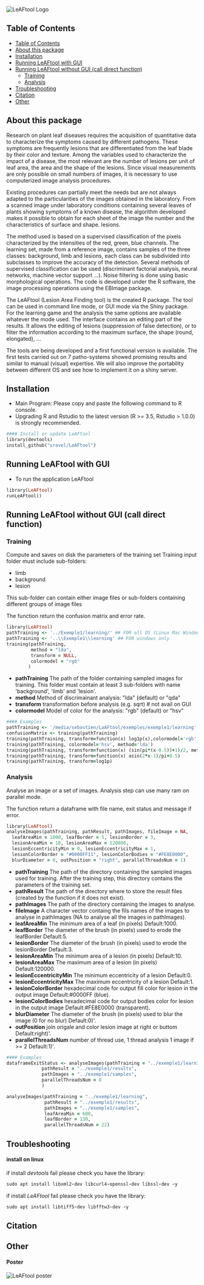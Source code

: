 ![LeAFtool Logo](/inst/app/www/LeAFtool-long.png)


## Table of Contents
<!-- TOC depthFrom:2 depthTo:3 withLinks:1 updateOnSave:0 orderedList:0 -->

- [Table of Contents](#table-of-contents)
- [About this package](#about-this-package)
- [Installation](#installation)
- [Running LeAFtool with GUI](#running-leaftool-with-gui)
- [Running LeAFtool without GUI (call direct function)](#running-leaftool-without-gui-call-direct-function)
	- [Training](#training)
	- [Analysis](#analysis)
- [Troubleshooting](#troubleshooting)
- [Citation](#citation)
- [Other](#other)

<!-- /TOC -->
## About this package

Research on plant leaf diseases requires the acquisition of quantitative data to characterize the symptoms caused by different pathogens. These symptoms are frequently lesions that are differentiated from the leaf blade by their color and texture. Among the variables used to characterize the impact of a disease, the most relevant are the number of lesions per unit of leaf area, the area and the shape of the lesions. Since visual measurements are only possible on small numbers of images, it is necessary to use computerized image analysis procedures.

Existing procedures can partially meet the needs but are not always adapted to the particularities of the images obtained in the laboratory. From a scanned image under laboratory conditions containing several leaves of plants showing symptoms of a known disease, the algorithm developed makes it possible to obtain for each sheet of the image the number and the characteristics of surface and shape. lesions.

The method used is based on a supervised classification of the pixels characterized by the intensities of the red, green, blue channels. The learning set, made from a reference image, contains samples of the three classes: background, limb and lesions, each class can be subdivided into subclasses to improve the accuracy of the detection. Several methods of supervised classification can be used (discriminant factorial analysis, neural networks, machine vector support ...). Noise filtering is done using basic morphological operations. The code is developed under the R software, the image processing operations using the EBImage package.

The LeAFtool (Lesion Area Finding tool) is the created R package. The tool can be used in command line mode, or GUI mode via the Shiny package.
For the learning game and the analysis the same options are available whatever the mode used. The interface contains an editing part of the results. It allows the editing of lesions (suppression of false detection), or to filter the information according to the maximum surface, the shape (round, elongated), ...

The tools are being developed and a first functional version is available. The first tests carried out on 7 patho-systems showed promising results and similar to manual (visual) expertise. We will also improve the portability between different OS and see how to implement it on a shiny server.

## Installation

  * Main Program: Please copy and paste the following command to R console.
  * Upgrading R and Rstudio to the latest version (R >= 3.5, Rstudio > 1.0.0) is strongly recommended.

``` ruby
#### Install or update LeAFtool
library(devtools)
install_github("sravel/LeAFtool")

```

## Running LeAFtool with GUI

* To run the application LeAFtool
```ruby
library(LeAFtool)
runLeAFtool()
```

## Running LeAFtool without GUI (call direct function)

### Training

Compute and saves on disk the parameters of the training set
Training input folder must include sub-folders:
- limb
- background
- lesion

This sub-folder can contain either image files or sub-folders containing different groups of image files

The function return the confusion matrix and error rate.

```ruby
library(LeAFtool)
pathTraining <- '../Exemple1/learning/' ## FOR all OS (Linux Mac Windows)
pathTraining <- '..\\Exemple1\\learning' ## FOR windows only
training(pathTraining,
         method = "lda",
         transform = NULL,
         colormodel = "rgb"
        )
```
* __pathTraining__	The path of the folder containing sampled images for training. This folder must contain at least 3 sub-folders with name 'background', 'limb' and 'lesion'.
* __method__	Method of discrimainant analysis: "lda" (default) or "qda"
* __transform__	 transformation before analysis (e.g. sqrt) # not avail on GUI
* __colormodel__	 Model of color for the analysis: "rgb" (default) or "hsv"

```ruby
#### Examples
pathTraining <- '/media/sebastien/LaAFtool/exemples/exemple1/learning'
confusionMatrix <- training(pathTraining)
training(pathTraining, transform=function(x) log1p(x),colormodel='rgb', method='svm')
training(pathTraining, colormodel='hsv', method='lda')
training(pathTraining, transform=function(x) (sin(pi*(x-0.5))+1)/2, method='qda')
training(pathTraining, transform=function(x) asin(2*x-1)/pi+0.5)
training(pathTraining, transform=log1p)
```

### Analysis

Analyse an image or a set of images.
Analysis step can use many ram on parallel mode.

The function return a dataframe with file name, exit status and message if error.

```ruby
library(LeAFtool)
analyseImages(pathTraining, pathResult, pathImages, fileImage = NA,
  leafAreaMin = 1000, leafBorder = 5, lesionBorder = 3,
  lesionAreaMin = 10, lesionAreaMax = 120000,
  lesionEccentricityMin = 0, lesionEccentricityMax = 1,
  lesionColorBorder = "#0000FF11", lesionColorBodies = "#FE8E0000",
  blurDiameter = 0, outPosition = "right", parallelThreadsNum = 1)
```

* __pathTraining__	The path of the directory containing the sampled images used for training. After the training step, this directory contains the parameters of the training set.
* __pathResult__	The path of the directory where to store the result files (created by the function if it does not exist).
* __pathImages__	The path of the directory containing the images to analyse.
* __fileImage__	A character vector containg the fils names of the images to analyse in pathImages (NA to analyse all the images in pathImages).
* __leafAreaMin__	The minimum area of a leaf (in pixels) Default:1000.
* __leafBorder__	The diameter of the brush (in pixels) used to erode the leafBorder Default:5.
* __lesionBorder__	The diameter of the brush (in pixels) used to erode the lesionBorder Default:3.
* __lesionAreaMin__	The minimum area of a lesion (in pixels) Default:10.
* __lesionAreaMax__	The maximum area of a lesion (in pixels) Default:120000.
* __lesionEccentricityMin__	The minimum eccentricity of a lesion Default:0.
* __lesionEccentricityMax__	The maximum eccentricity of a lesion Default:1.
* __lesionColorBorder__	hexadecimal code for output fill color for lesion in the output image Default:#0000FF (blue).
* __lesionColorBodies__	hexadecimal code for output bodies color for lesion in the output image Default:#FE8E0000 (transparent).
* __blurDiameter__	The diameter of the brush (in pixels) used to blur the image (0 for no blur) Default:0)'.
* __outPosition__	join origale and color lesion image at right or buttom Default:right)'.
* __parallelThreadsNum__	number of thread use, 1 thread analysis 1 image if >= 2 Default:1)'.

```ruby
#### Examples
dataframeExitStatus <- analyseImages(pathTraining = "../exemple1/learning",
             pathResult = "../exemple1/results",
             pathImages = "../exemple1/samples",
             parallelThreadsNum = 8
             )

analyseImages(pathTraining = "../exemple1/learning",
              pathResult = "../exemple1/results",
              pathImages = "../exemple1/samples",
              leafAreaMin = 600,
              leafBorder = 130,
              parallelThreadsNum = 22)
```
<!--
## User manual

See here: https://docs.google.com/document/d/1lFr8_08TGJps5lcSbY_AimstFnf0AfuOX7tY1MfkDv8/edit?usp=sharing
-->

## Troubleshooting

#### install on linux

if install *devtools* fail please check you have the library:
```ruby
sudo apt install libxml2-dev libcurl4-openssl-dev libssl-dev -y
```

if install *LeAFtool* fail please check you have the library:
```ruby
sudo apt install libtiff5-dev libfftw3-dev -y
```

## Citation



## Other

#### Poster

![LeAFtool poster](/inst/app/www/posterLeaftool-JOBIM2019.png)
